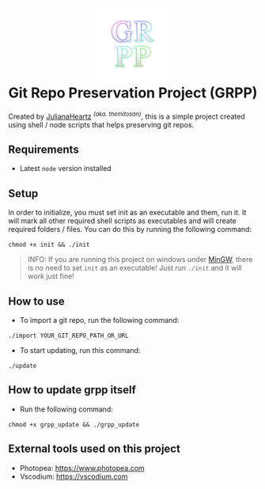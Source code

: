 <h1 align="center">
    <img src="src/GRPP.png" alt="logo" width="150">
    <br>Git Repo Preservation Project (GRPP)
</h1>

Created by [JulianaHeartz](https://mastodon.social/@julianaheartz) <sup>*(aka. themitosan)*</sup>, this is a simple project created using shell / node scripts that helps preserving git repos.

## Requirements
- Latest `node` version installed

## Setup
In order to initialize, you must set init as an executable and them, run it. It will mark all other required shell scripts as executables and will create required folders / files. You can do this by running the following command:

```
chmod +x init && ./init
```

> INFO: If you are running this project on windows under [MinGW](https://www.mingw-w64.org/), there is no need to set `init` as an executable! Just run `./init` and it will work just fine!

## How to use
- To import a git repo, run the following command:

```
./import YOUR_GIT_REPO_PATH_OR_URL
```

- To start updating, run this command:

```
./update
```

## How to update grpp itself
- Run the following command:
```
chmod +x grpp_update && ./grpp_update
```

## External tools used on this project
- Photopea: https://www.photopea.com
- Vscodium: https://vscodium.com